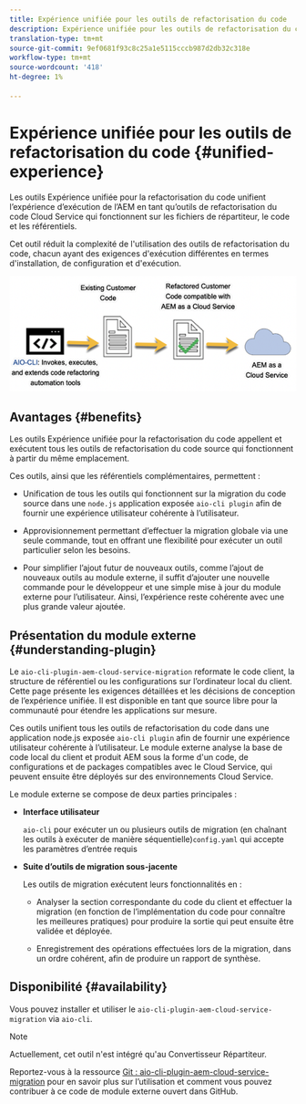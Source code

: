 ```yaml
---
title: Expérience unifiée pour les outils de refactorisation du code
description: Expérience unifiée pour les outils de refactorisation du code
translation-type: tm+mt
source-git-commit: 9ef0681f93c8c25a1e5115cccb987d2db32c318e
workflow-type: tm+mt
source-wordcount: '418'
ht-degree: 1%

---
```



# Expérience unifiée pour les outils de refactorisation du code {#unified-experience}

Les outils Expérience unifiée pour la refactorisation du code unifient l’expérience d’exécution de l’AEM en tant qu’outils de refactorisation du code Cloud Service qui fonctionnent sur les fichiers de répartiteur, le code et les référentiels.

Cet outil réduit la complexité de l&#39;utilisation des outils de refactorisation du code, chacun ayant des exigences d&#39;exécution différentes en termes d&#39;installation, de configuration et d&#39;exécution.

![image](/help/move-to-cloud-service/assets/unified-one.png)

## Avantages {#benefits}

Les outils Expérience unifiée pour la refactorisation du code appellent et exécutent tous les outils de refactorisation du code source qui fonctionnent à partir du même emplacement.

Ces outils, ainsi que les référentiels complémentaires, permettent :

* Unification de tous les outils qui fonctionnent sur la migration du code source dans une `node.js` application exposée `aio-cli plugin` afin de fournir une expérience utilisateur cohérente à l’utilisateur.

* Approvisionnement permettant d’effectuer la migration globale via une seule commande, tout en offrant une flexibilité pour exécuter un outil particulier selon les besoins.

* Pour simplifier l’ajout futur de nouveaux outils, comme l’ajout de nouveaux outils au module externe, il suffit d’ajouter une nouvelle commande pour le développeur et une simple mise à jour du module externe pour l’utilisateur. Ainsi, l’expérience reste cohérente avec une plus grande valeur ajoutée.

## Présentation du module externe {#understanding-plugin}

Le `aio-cli-plugin-aem-cloud-service-migration` reformate le code client, la structure de référentiel ou les configurations sur l’ordinateur local du client. Cette page présente les exigences détaillées et les décisions de conception de l’expérience unifiée.
Il est disponible en tant que source libre pour la communauté pour étendre les applications sur mesure.

Ces outils unifient tous les outils de refactorisation du code dans une application node.js exposée `aio-cli plugin` afin de fournir une expérience utilisateur cohérente à l’utilisateur. Le module externe analyse la base de code local du client et produit AEM sous la forme d&#39;un code, de configurations et de packages compatibles avec le Cloud Service, qui peuvent ensuite être déployés sur des environnements Cloud Service.

Le module externe se compose de deux parties principales :

* **Interface utilisateur**

   `aio-cli` pour exécuter un ou plusieurs outils de migration (en chaînant les outils à exécuter de manière séquentielle)`config.yaml` qui accepte les paramètres d’entrée requis

* **Suite d’outils de migration sous-jacente**

   Les outils de migration exécutent leurs fonctionnalités en :

   * Analyser la section correspondante du code du client et effectuer la migration (en fonction de l’implémentation du code pour connaître les meilleures pratiques) pour produire la sortie qui peut ensuite être validée et déployée.

   * Enregistrement des opérations effectuées lors de la migration, dans un ordre cohérent, afin de produire un rapport de synthèse.

## Disponibilité {#availability}

Vous pouvez installer et utiliser le `aio-cli-plugin-aem-cloud-service-migration` via `aio-cli`.

>[!NOTE]
>Actuellement, cet outil n&#39;est intégré qu&#39;au Convertisseur Répartiteur.

Reportez-vous à la ressource [Git : aio-cli-plugin-aem-cloud-service-migration](https://github.com/adobe/aio-cli-plugin-aem-cloud-service-migration) pour en savoir plus sur l’utilisation et comment vous pouvez contribuer à ce code de module externe ouvert dans GitHub.

